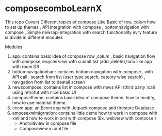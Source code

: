 # composecomboLearnX
This repo Covers Different topics of compose Like Basic of row, colum 
how to set up themes , API integration with compose , bottomnavigation with compose , 
Simple newsapi integration with search functionality 
evry feature is divide in different modules

Modules 
1. app:  contains basic idea of compose row ,colum , basic navigation flow with compose,recyclerview with submit list (add ,delete),todo like app with room DB
2. bottomnavigationbar : contains bottom navigation with compose , with API call , search from list (user type search, cateory wise search) , navigation from list to deatail screen
3. newscompose:  contains list in compose with news API (third party )call using retrofut with nice basic UI
4. composetheme: contains basic idea of compose theme, how to modify, how to use material theme..
5. ecom app: an Ecom app with Jetpack compose and firestore Database
6. emposexmlmigrration: contains little demo how to work in compose with xml and how to work in xml with compose (Ex. webview with compose )
    - Androidview in compose file
    - Composeview in xml file 




